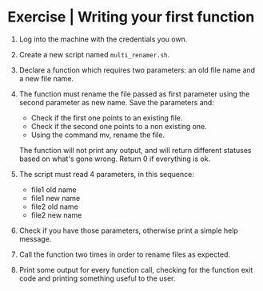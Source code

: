# Exercise | Writing your first function

1. Log into the machine with the credentials you own.
2. Create a new script named `multi_renamer.sh`.
3. Declare a function which requires two parameters: an old file name and a new
   file name.
4. The function must rename the file passed as first parameter using the second
   parameter as new name. Save the parameters and:
   
   - Check if the first one points to an existing file.
   - Check if the second one points to a non existing one.
   - Using the command mv, rename the file.

   The function will not print any output, and will return different statuses
   based on what's gone wrong. Return 0 if everything is ok.
5. The script must read 4 parameters, in this sequence:

   - file1 old name
   - file1 new name
   - file2 old name
   - file2 new name

6. Check if you have those parameters, otherwise print a simple help message.
7. Call the function two times in order to rename files as expected.
8. Print some output for every function call, checking for the function exit
   code and printing something useful to the user.
